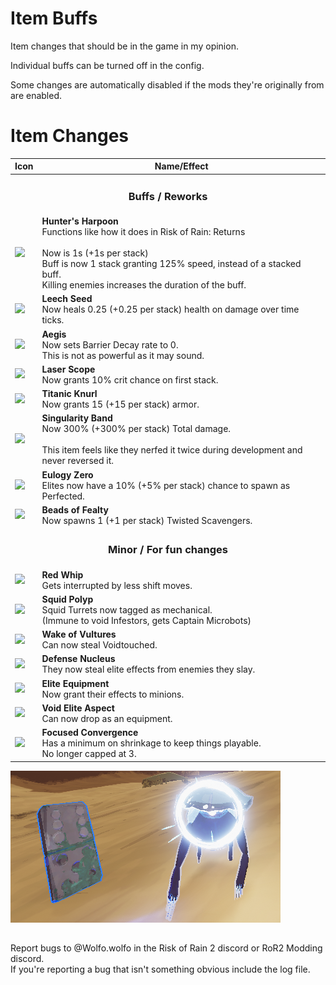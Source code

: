 # Item Buffs

Item changes that should be in the game in my opinion.

Individual buffs can be turned off in the config.

Some changes are automatically disabled if the mods they're originally from are enabled.


# Item Changes
<table>
	<thead>
		<tr>
			<th>Icon</th>
			<th>Name/Effect</th>
		</tr>
	</thead>
	<tbody>
			<tr>
			<td colspan="3" align="center"><h3>Buffs / Reworks</h3></td>
		</tr>	
		<tr>
			<td><img src="https://riskofrain2.wiki.gg/images/c/c4/Hunter%27s_Harpoon.png" width=64></td>
			<td>
				<b>Hunter's Harpoon</b><br>
				Functions like how it does in Risk of Rain: Returns<br>
				<br>
				Now is 1s (+1s per stack)<br>
				Buff is now 1 stack granting 125% speed, instead of a stacked buff.<br>
				Killing enemies increases the duration of the buff.<br>	
			</td>
		</tr>
		<tr>
			<td><img src="https://riskofrain2.wiki.gg/images/a/a0/Leeching_Seed.png" width=64></td>
			<td>
				<b>Leech Seed</b><br>
			        Now heals 0.25 (+0.25 per stack) health on damage over time ticks.<br>
			</td>
		</tr>
		<tr>
			<td><img src="https://riskofrain2.wiki.gg/images/e/e5/Aegis.png" width=64></td>
			<td>
				<b>Aegis</b><br>
			        Now sets Barrier Decay rate to 0.<br>
					This is not as powerful as it may sound.
			</td>
		</tr>
                <tr>
			<td><img src="https://riskofrain2.wiki.gg/images/0/00/Laser_Scope.png" width=64></td>
			<td>
				<b>Laser Scope</b><br>
				Now grants 10% crit chance on first stack.
			</td>
		<tr>
			<td><img src="https://riskofrain2.wiki.gg/images/thumb/9/9f/Titanic_Knurl.png/128px-Titanic_Knurl.png" width=64></td>
			<td>
				<b>Titanic Knurl</b><br>
				Now grants 15 (+15 per stack) armor.
			</td>
				<tr>
			<td><img src="https://riskofrain2.wiki.gg/images/3/30/Singularity_Band.png" width=64></td>
			<td>
				<b>Singularity Band</b><br>
				Now 300% (+300% per stack) Total damage.<br>
				<br>
				This item feels like they nerfed it twice during development and never reversed it.
			</td>
		</tr>
				<tr>
			<td><img src="https://riskofrain2.wiki.gg/images/1/12/Eulogy_Zero.png" width=64></td>
			<td>
				<b>Eulogy Zero</b><br>
				Elites now have a 10% (+5% per stack) chance to spawn as Perfected.<br>
			</td>
		</tr>
				</tr>
				<tr>
			<td><img src="https://riskofrain2.wiki.gg/images/0/07/Beads_of_Fealty.png" width=64></td>
			<td>
				<b>Beads of Fealty</b><br>
				Now spawns 1 (+1 per stack) Twisted Scavengers.<br>
			</td>
		</tr>
		<tr>
			<td colspan="3" align="center"><h3>Minor / For fun changes</h3></td>
		</tr>	
				</tr>
				<tr>
			<td><img src="https://riskofrain2.wiki.gg/images/2/2a/Red_Whip.png" width=64></td>
			<td>
				<b>Red Whip</b><br>
				Gets interrupted by less shift moves.
			</td>
		</tr>
				</tr>
				<tr>
			<td><img src="https://riskofrain2.wiki.gg/images/d/de/Squid_Polyp.png" width=64></td>
			<td>
				<b>Squid Polyp</b><br>
				Squid Turrets now tagged as mechanical.<br>
				(Immune to void Infestors, gets Captain Microbots)
			</td>
		</tr>
				</tr>
				<tr>
			<td><img src="https://riskofrain2.wiki.gg/images/thumb/f/f8/Wake_of_Vultures.png/128px-Wake_of_Vultures.png" width=64></td>
			<td>
				<b>Wake of Vultures</b><br>
				Can now steal Voidtouched.
				<br>
			</td>
		</tr>
				</tr>
				<tr>
			<td><img src="https://riskofrain2.wiki.gg/images/1/10/Defense_Nucleus.png" width=64></td>
			<td>
				<b>Defense Nucleus</b><br>
				They now steal elite effects from enemies they slay.
			</td>
		</tr>
				</tr>
				<tr>
			<td><img src="https://riskofrain2.wiki.gg/images/0/08/Ifrit%27s_Distinction.png" width=64></td>
			<td>
				<b>Elite Equipment</b><br>
					Now grant their effects to minions.
				<br>
			</td>
		</tr>
				</tr>
				<tr>
			<td><img src="https://riskofrain2.wiki.gg/images/thumb/0/0d/Status_AffixVoid.png/64px-Status_AffixVoid.png" width=64></td>
			<td>
				<b>Void Elite Aspect</b><br>
					Can now drop as an equipment.
			</td>
		</tr>
				</tr>
				</tr>
				<tr>
			<td><img src="https://riskofrain2.wiki.gg/images/2/2c/Focused_Convergence.png" width=64></td>
			<td>
				<b>Focused Convergence</b><br>
					Has a minimum on shrinkage to keep things playable.<br>
					No longer capped at 3.
				<br>
			</td>
		</tr>
	</tbody>
</table>

![Image of Perfected Beetle and Eulogy](https://raw.githubusercontent.com/WolfoIsBestWolf/ror2-LittleGameplayTweaks/main/modPageImages/ltgEulogy.png)


##
Report bugs to @Wolfo.wolfo in the Risk of Rain 2 discord or RoR2 Modding discord.\
If you're reporting a bug that isn't something obvious include the log file.



